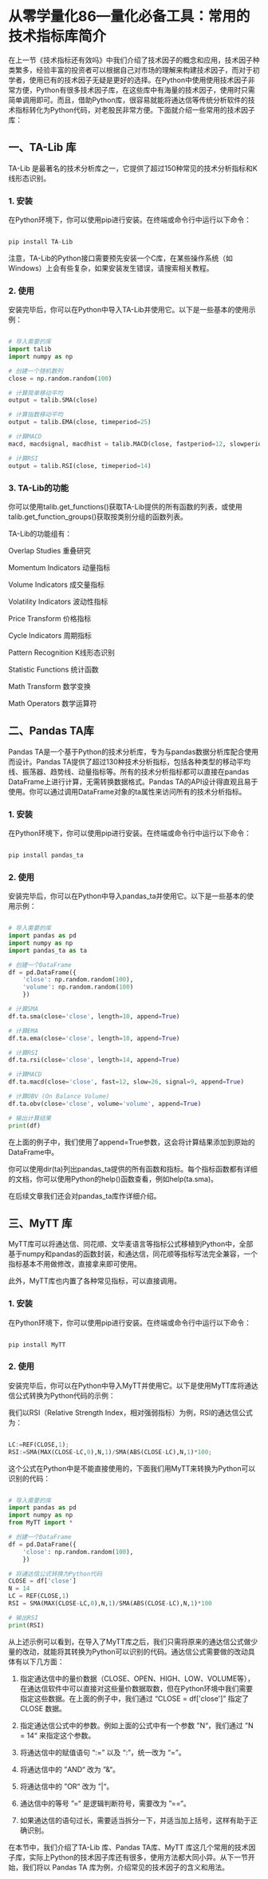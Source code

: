 # 从零学量化86—量化必备工具：常用的技术指标库简介 

在上一节《技术指标还有效吗》中我们介绍了技术因子的概念和应用，技术因子种类繁多，经验丰富的投资者可以根据自己对市场的理解来构建技术因子，而对于初学者，使用已有的技术因子无疑是更好的选择。在Python中使用使用技术因子非常方便，Python有很多技术因子库，在这些库中有海量的技术因子，使用时只需简单调用即可。而且，借助Python库，很容易就能将通达信等传统分析软件的技术指标转化为Python代码，对老股民非常方便。下面就介绍一些常用的技术因子库：

## 一、TA-Lib 库

TA-Lib 是最著名的技术分析库之一，它提供了超过150种常见的技术分析指标和K线形态识别。

### 1. 安装

在Python环境下，你可以使用pip进行安装。在终端或命令行中运行以下命令：

```python 

pip install TA-Lib

```

注意，TA-Lib的Python接口需要预先安装一个C库，在某些操作系统（如Windows）上会有些复杂，如果安装发生错误，请搜索相关教程。

### 2. 使用
   
安装完毕后，你可以在Python中导入TA-Lib并使用它。以下是一些基本的使用示例：

```python 

# 导入需要的库
import talib
import numpy as np

# 创建一个随机数列
close = np.random.random(100)

# 计算简单移动平均
output = talib.SMA(close)

# 计算指数移动平均
output = talib.EMA(close, timeperiod=25)

# 计算MACD
macd, macdsignal, macdhist = talib.MACD(close, fastperiod=12, slowperiod=26, signalperiod=9)

# 计算RSI
output = talib.RSI(close, timeperiod=14)

```

### 3. TA-Lib的功能

你可以使用talib.get_functions()获取TA-Lib提供的所有函数的列表，或使用talib.get_function_groups()获取按类别分组的函数列表。

TA-Lib的功能组有：

Overlap Studies 重叠研究

Momentum Indicators 动量指标

Volume Indicators 成交量指标

Volatility Indicators 波动性指标

Price Transform 价格指标

Cycle Indicators 周期指标

Pattern Recognition K线形态识别

Statistic Functions 统计函数

Math Transform 数学变换

Math Operators 数学运算符

## 二、Pandas TA库

Pandas TA是一个基于Python的技术分析库，专为与pandas数据分析库配合使用而设计。Pandas TA提供了超过130种技术分析指标，包括各种类型的移动平均线、振荡器、趋势线、动量指标等。所有的技术分析指标都可以直接在pandas DataFrame上进行计算，无需转换数据格式。Pandas TA的API设计得直观且易于使用。你可以通过调用DataFrame对象的ta属性来访问所有的技术分析指标。

### 1. 安装

在Python环境下，你可以使用pip进行安装。在终端或命令行中运行以下命令：

```python 

pip install pandas_ta

````

### 2. 使用
   
安装完毕后，你可以在Python中导入pandas_ta并使用它。以下是一些基本的使用示例：

```python 

# 导入需要的库
import pandas as pd
import numpy as np
import pandas_ta as ta

# 创建一个DataFrame
df = pd.DataFrame({
    'close': np.random.random(100),
    'volume': np.random.random(100)
    })

# 计算SMA
df.ta.sma(close='close', length=10, append=True)

# 计算EMA
df.ta.ema(close='close', length=10, append=True)

# 计算RSI
df.ta.rsi(close='close', length=14, append=True)

# 计算MACD
df.ta.macd(close='close', fast=12, slow=26, signal=9, append=True)

# 计算OBV (On Balance Volume)
df.ta.obv(close='close', volume='volume', append=True)

# 输出计算结果
print(df)

```


在上面的例子中，我们使用了append=True参数，这会将计算结果添加到原始的DataFrame中。

你可以使用dir(ta)列出pandas_ta提供的所有函数和指标。每个指标函数都有详细的文档，你可以使用Python的help()函数查看，例如help(ta.sma)。

在后续文章我们还会对pandas_ta库作详细介绍。

## 三、MyTT 库

MyTT库可以将通达信、同花顺、文华麦语言等指标公式移植到Python中，全部基于numpy和pandas的函数封装，和通达信，同花顺等指标写法完全兼容，一个指标基本不用做修改，直接拿来即可使用。

此外，MyTT库也内置了各种常见指标，可以直接调用。

### 1. 安装

在Python环境下，你可以使用pip进行安装。在终端或命令行中运行以下命令：

```python 

pip install MyTT

```

### 2. 使用

安装完毕后，你可以在Python中导入MyTT并使用它。以下是使用MyTT库将通达信公式转换为Python代码的示例：

我们以RSI（Relative Strength Index，相对强弱指标）为例，RSI的通达信公式为：

```python

LC:=REF(CLOSE,1);
RSI:=SMA(MAX(CLOSE-LC,0),N,1)/SMA(ABS(CLOSE-LC),N,1)*100;

```


这个公式在Python中是不能直接使用的，下面我们用MyTT来转换为Python可以识别的代码：

```python 

# 导入需要的库
import pandas as pd
import numpy as np
from MyTT import *

# 创建一个DataFrame
df = pd.DataFrame({
    'close': np.random.random(100),
    })

# 将通达信公式转换为Python代码
CLOSE = df['close']
N = 14
LC = REF(CLOSE,1)
RSI = SMA(MAX(CLOSE-LC,0),N,1)/SMA(ABS(CLOSE-LC),N,1)*100

# 输出RSI
print(RSI)

```

从上述示例可以看到，在导入了MyTT库之后，我们只需将原来的通达信公式做少量的改动，就能将其转换为Python可以识别的代码。通达信公式需要做的改动具体有以下几方面：

1. 指定通达信中的量价数据（CLOSE、OPEN、HIGH、LOW、VOLUME等），在通达信软件中可以直接对这些量价数据取数，但在Python环境中我们需要指定这些数据。在上面的例子中，我们通过 “CLOSE = df['close']” 指定了 CLOSE 数据。
   
2. 指定通达信公式中的参数。例如上面的公式中有一个参数 ”N“，我们通过 ”N = 14“ 来指定这个参数。
   
3. 将通达信中的赋值语句 “:=” 以及 “:”，统一改为 “=”。
   
4. 将通达信中的 ”AND“ 改为 ”&“。

5.  将通达信中的 ”OR“ 改为 ”|“。

6.  通达信中的等号 ”=“ 是逻辑判断符号，需要改为 ”==“。

7. 如果通达信的语句过长，需要适当拆分一下，并适当加上括号，这样有助于正确识别。

在本节中，我们介绍了TA-Lib 库、Pandas TA库、MyTT 库这几个常用的技术因子库，实际上Python的技术因子库还有很多，使用方法都大同小异。从下一节开始，我们将以 Pandas TA 库为例，介绍常见的技术因子的含义和用法。